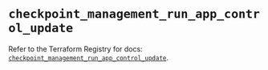 # `checkpoint_management_run_app_control_update`

Refer to the Terraform Registry for docs: [`checkpoint_management_run_app_control_update`](https://registry.terraform.io/providers/checkpointsw/checkpoint/2.11.0/docs/resources/management_run_app_control_update).
